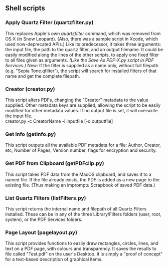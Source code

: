 ## Shell scripts
### Apply Quartz Filter (quartzfilter.py)
This replaces Apple's own _quartzfilter_ command, which was removed from OS X (in Snow Leopard). (Also, there was a sample script in Xcode, which used now-deprecated APIs.) Like its predecessor, it takes three arguments: the input file, the path to the quartz filter, and an output filename. It could be easily modified along the lines of the other scripts, to apply one fixed filter to all files given as arguments. _(Like the Save As PDF-X.py script in PDF Services.)_
New: If the filter is supplied as a name only, without full filepath (e.g. "Sepia Tone.qfilter"), the script will search for installed filters of that name and get the complete filepath.

### Creator (creator.py)
This script alters PDFs, changing the "Creator" metadata to the value supplied. Other metadata keys are supplied, allowing the script to be easily modified for other metadata values. If no output file is set, it will overwrite the input file.  
creator.py -c CreatorName -i inputfile [-o outputfile]

### Get Info (getInfo.py)
This script outputs all the available PDF metadata for a file: Author, Creator, etc, Number of Pages, Version number, flags for encryption and security.

### Get PDF from Clipboard (getPDFclip.py)
This script takes PDF data from the MacOS clipboard, and saves it to a named file. If the file already exists, the PDF is added as a new page to the existing file. (Thus making an impromptu Scrapbook of saved PDF data.)

### List Quartz Filters (listFilters.py)
This script returns the internal name and filepath of all Quartz Filters installed. These can be in any of the three Library/Filters folders (user, root, system), or the PDF Services folders.

### Page Layout (pagelayout.py)
This script provides functions to easily draw rectangles, circles, lines, and text on a PDF page, with colours and transparency. It saves the results to file called "Test.pdf" on the user's Desktop. It is simply a "proof of concept" for a text-based description of graphical items.
